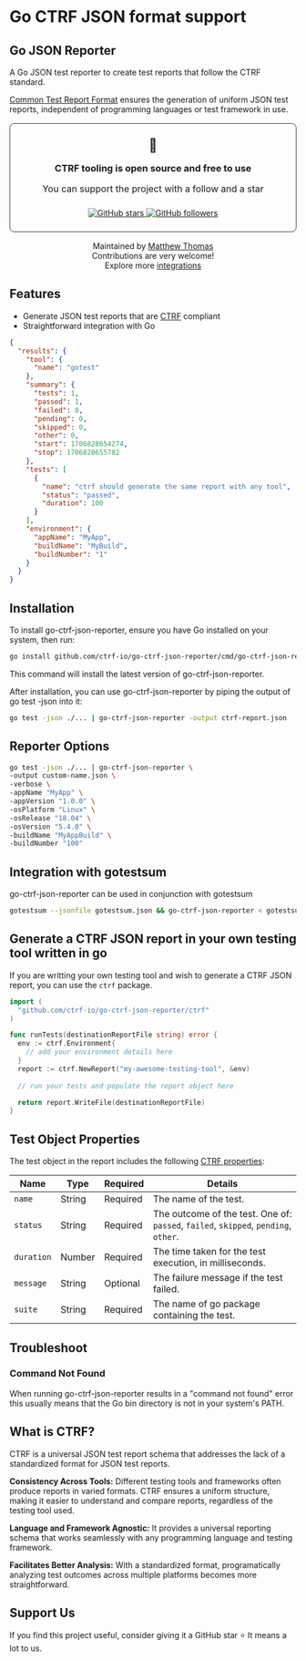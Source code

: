 # Go CTRF JSON format support

## Go JSON Reporter

A Go JSON test reporter to create test reports that follow the CTRF standard.

[Common Test Report Format](https://ctrf.io) ensures the generation of uniform JSON test reports, independent of programming languages or test framework in use.

<div align="center">
<div style="padding: 1.5rem; border-radius: 8px; margin: 1rem 0; border: 1px solid #30363d;">
<span style="font-size: 23px;">💚</span>
<h3 style="margin: 1rem 0;">CTRF tooling is open source and free to use</h3>
<p style="font-size: 16px;">You can support the project with a follow and a star</p>

<div style="margin-top: 1.5rem;">
<a href="https://github.com/ctrf-io/go-ctrf-json-reporter">
<img src="https://img.shields.io/github/stars/ctrf-io/go-ctrf-json-reporter?style=for-the-badge&color=2ea043" alt="GitHub stars">
</a>
<a href="https://github.com/ctrf-io">
<img src="https://img.shields.io/github/followers/ctrf-io?style=for-the-badge&color=2ea043" alt="GitHub followers">
</a>
</div>
</div>

<p style="font-size: 14px; margin: 1rem 0;">
Maintained by <a href="https://github.com/ma11hewthomas">Matthew Thomas</a><br/>
Contributions are very welcome! <br/>
Explore more <a href="https://www.ctrf.io/integrations">integrations</a>
</p>
</div>

## Features

- Generate JSON test reports that are [CTRF](https://ctrf.io) compliant
- Straightforward integration with Go

```json
{
  "results": {
    "tool": {
      "name": "gotest"
    },
    "summary": {
      "tests": 1,
      "passed": 1,
      "failed": 0,
      "pending": 0,
      "skipped": 0,
      "other": 0,
      "start": 1706828654274,
      "stop": 1706828655782
    },
    "tests": [
      {
        "name": "ctrf should generate the same report with any tool",
        "status": "passed",
        "duration": 100
      }
    ],
    "environment": {
      "appName": "MyApp",
      "buildName": "MyBuild",
      "buildNumber": "1"
    }
  }
}
```

## Installation

To install go-ctrf-json-reporter, ensure you have Go installed on your system, then run:

``` bash
go install github.com/ctrf-io/go-ctrf-json-reporter/cmd/go-ctrf-json-reporter@latest
```

This command will install the latest version of go-ctrf-json-reporter.

After installation, you can use go-ctrf-json-reporter by piping the output of go test -json into it:

``` bash
go test -json ./... | go-ctrf-json-reporter -output ctrf-report.json
```

## Reporter Options

``` bash
go test -json ./... | go-ctrf-json-reporter \
-output custom-name.json \
-verbose \
-appName "MyApp" \
-appVersion "1.0.0" \
-osPlatform "Linux" \
-osRelease "18.04" \
-osVersion "5.4.0" \
-buildName "MyAppBuild" \
-buildNumber "100"
```

## Integration with gotestsum

go-ctrf-json-reporter can be used in conjunction with gotestsum

``` bash
gotestsum --jsonfile gotestsum.json && go-ctrf-json-reporter < gotestsum.json
```

## Generate a CTRF JSON report in your own testing tool written in go

If you are writting your own testing tool and wish to generate a CTRF JSON report, you can use the `ctrf` package.

```go
import (
  "github.com/ctrf-io/go-ctrf-json-reporter/ctrf"
)

func runTests(destinationReportFile string) error {
  env := ctrf.Environment{
    // add your environment details here
  }	
  report := ctrf.NewReport("my-awesome-testing-tool", &env)
    
  // run your tests and populate the report object here

  return report.WriteFile(destinationReportFile)
}

```

## Test Object Properties

The test object in the report includes the following [CTRF properties](https://ctrf.io/docs/schema/test):

| Name       | Type   | Required | Details                                                                             |
| ---------- | ------ | -------- | ----------------------------------------------------------------------------------- |
| `name`     | String | Required | The name of the test.                                                               |
| `status`   | String | Required | The outcome of the test. One of: `passed`, `failed`, `skipped`, `pending`, `other`. |
| `duration` | Number | Required | The time taken for the test execution, in milliseconds.                             |
| `message`  | String | Optional | The failure message if the test failed.                                             |
| `suite`    | String | Required | The name of go package containing the test.                                         |

## Troubleshoot

### Command Not Found

When running go-ctrf-json-reporter results in a "command not found" error this usually means that the Go bin directory is not in your system's PATH.

## What is CTRF?

CTRF is a universal JSON test report schema that addresses the lack of a standardized format for JSON test reports.

**Consistency Across Tools:** Different testing tools and frameworks often produce reports in varied formats. CTRF ensures a uniform structure, making it easier to understand and compare reports, regardless of the testing tool used.

**Language and Framework Agnostic:** It provides a universal reporting schema that works seamlessly with any programming language and testing framework.

**Facilitates Better Analysis:** With a standardized format, programatically analyzing test outcomes across multiple platforms becomes more straightforward.

## Support Us

If you find this project useful, consider giving it a GitHub star ⭐ It means a lot to us.
